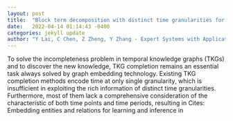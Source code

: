 ```yaml
---
layout: post
title:  "Block term decomposition with distinct time granularities for temporal knowledge graph completion"
date:   2022-04-14 01:14:43 -0400
categories: jekyll update
author: "Y Lai, C Chen, Z Zheng, Y Zhang - Expert Systems with Applications, 2022"
---
```

To solve the incompleteness problem in temporal knowledge graphs (TKGs) and to discover the new knowledge, TKG completion remains an essential task always solved by graph embedding technology. Existing TKG completion methods encode time at only single granularity, which is insufficient in exploiting the rich information of distinct time granularities. Furthermore, most of them lack a comprehensive consideration of the characteristic of both time points and time periods, resulting in Cites: Embedding entities and relations for learning and inference in